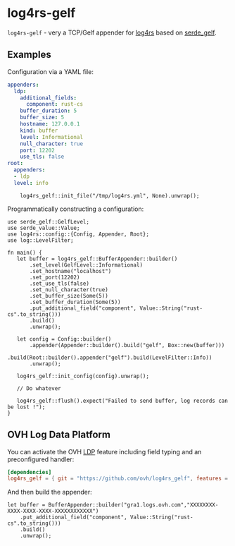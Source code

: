 # log4rs-gelf

`log4rs-gelf` - very a TCP/Gelf appender for [log4rs](https://github.com/sfackler/log4rs) based on 
[serde_gelf](https://github.com/cdumay/rust-serde_gelf).


## Examples

Configuration via a YAML file:

```yaml
appenders:
  ldp:
    additional_fields:
      component: rust-cs
    buffer_duration: 5
    buffer_size: 5
    hostname: 127.0.0.1
    kind: buffer
    level: Informational
    null_character: true
    port: 12202
    use_tls: false
root:
  appenders:
  - ldp
  level: info
```

```rust,no_run
    log4rs_gelf::init_file("/tmp/log4rs.yml", None).unwrap();
```

Programmatically constructing a configuration:

```rust,no_run
use serde_gelf::GelfLevel;
use serde_value::Value;
use log4rs::config::{Config, Appender, Root};
use log::LevelFilter;

fn main() {
   let buffer = log4rs_gelf::BufferAppender::builder()
       .set_level(GelfLevel::Informational)
       .set_hostname("localhost")
       .set_port(12202)
       .set_use_tls(false)
       .set_null_character(true)
       .set_buffer_size(Some(5))
       .set_buffer_duration(Some(5))
       .put_additional_field("component", Value::String("rust-cs".to_string()))
       .build()
       .unwrap();

   let config = Config::builder()
       .appender(Appender::builder().build("gelf", Box::new(buffer)))
       .build(Root::builder().appender("gelf").build(LevelFilter::Info))
       .unwrap();

   log4rs_gelf::init_config(config).unwrap();

   // Do whatever

   log4rs_gelf::flush().expect("Failed to send buffer, log records can be lost !");
}
```

## OVH Log Data Platform

You can activate the OVH [LDP](https://docs.ovh.com/gb/en/logs-data-platform/) 
feature including field typing and an preconfigured handler:

```toml
[dependencies]
log4rs_gelf = { git = "https://github.com/ovh/log4rs_gelf", features = ["ovh-ldp"] }
```

And then build the appender:

```rust,no_run
let buffer = BufferAppender::builder("gra1.logs.ovh.com","XXXXXXXX-XXXX-XXXX-XXXX-XXXXXXXXXXXX")
    .put_additional_field("component", Value::String("rust-cs".to_string()))
    .build()
    .unwrap();
```


